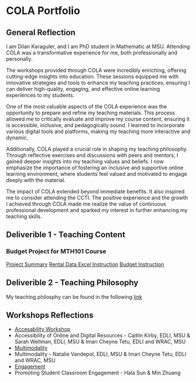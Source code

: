# COLA Portfolio
## General Reflection
I am Dilan Karaguler, and I am PhD student in Mathematic at MSU. Attending COLA was a transformative experience for me, both professionally and personally.

The workshops provided through COLA were incredibly enriching, offering cutting-edge insights into education. These sessions equipped me with innovative strategies and tools to enhance my teaching practices, ensuring I can deliver high-quality, engaging, and effective online learning experiences to my students.

One of the most valuable aspects of the COLA experience was the opportunity to prepare and refine my teaching materials. This process allowed me to critically evaluate and improve my course content, ensuring it is accessible, inclusive, and pedagogically sound. I learned to incorporate various digital tools and platforms, making my teaching more interactive and dynamic.

Additionally, COLA played a crucial role in shaping my teaching philosophy. Through reflective exercises and discussions with peers and mentors, I gained deeper insights into my teaching values and beliefs. I now emphasize the importance of fostering an inclusive and supportive online learning environment, where students feel valued and motivated to engage deeply with the material.

The impact of COLA extended beyond immediate benefits. It also inspired me to consider attending the CCTI. The positive experience and the growth I achieved through COLA made me realize the value of continuous professional development and sparked my interest in further enhancing my teaching skills.


## Deliverible 1 - Teaching Content 

### Budget Project for MTH101 Course
[Project Summary](/ProjectSummary.pdf)
[Rental Data Excel Instruction](/RentalExcelInstructions.pdf)
[Budget Instruction](/BudgetProjectInstructions.pdf)


 ## Deliverible 2 - Teaching Philosophy 
 
 My teaching philosphy can be found in the following [link](/TeachingPhilosophy-DilanKaraguler.pdf)
 

 ## Workshops Reflections 
 
 - [Accesability Workshop](/ReflectionforAccesibilityWorkshop.pdf)
 - Accessibility of Online and Digital Resources - Caitlin Kirby, EDLI, MSU & Sarah Wellman, EDLI, MSU &
Imari Cheyne Tetu, EDLI and WRAC, MSU 
 - [Multimodality](/ReflectionforMultimodalityWorkshop.pdf)
 - Multimodality - Natalie Vandepol, EDLI, MSU &
Imari Cheyne Tetu, EDLI and WRAC, MSU 
 - [Engagement](/ReflectionforEngagementWorkshop.pdf)
 - Promoting Student Classroom Engagement - Hala Sun & Min Zhuang  
 
